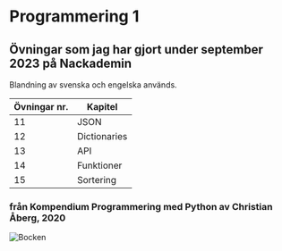 # Programmering 1
## Övningar som jag har gjort under september 2023 på Nackademin
Blandning av svenska och engelska används. 

| Övningar nr. | Kapitel | 
| -------- | -------- | 
| 11  | JSON  | 
| 12 | Dictionaries  | 
| 13 | API  | 
| 14 | Funktioner | 
| 15 | Sortering | 

### från Kompendium Programmering med Python av Christian Åberg, 2020

![Bocken](https://github.com/blmmr/Nackademin_Programmering1/blob/main/Programmering%20med%20Python%20av%20Christian%20%C3%85berg.png?raw=true)

